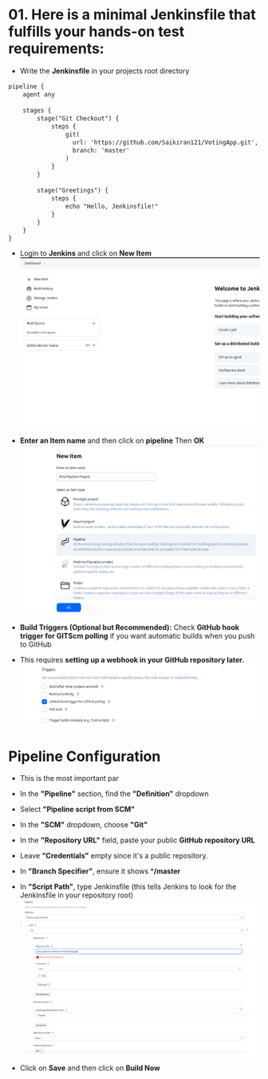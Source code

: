 # 01. Here is a minimal Jenkinsfile that fulfills your hands-on test requirements:

- Write the **Jenkinsfile** in your projects root directory
```
pipeline {
    agent any

    stages {
        stage("Git Checkout") {
            steps {
                git(
                  url: 'https://github.com/Saikiran121/VotingApp.git',
                  branch: 'master'
                )
            }
        }

        stage("Greetings") {
            steps {
                echo "Hello, Jenkinsfile!"
            }
        }
    }
}
```

- Login to **Jenkins** and click on **New Item**
  ![Dashboard](images/01.png)


- **Enter an Item name** and then click on **pipeline** Then **OK**
  ![Dashboard](images/02.png)


- **Build Triggers (Optional but Recommended):** Check **GitHub hook trigger for GITScm polling** if you want automatic builds when you 
  push to GitHub

- This requires **setting up a webhook in your GitHub repository later.**
  ![Dashboard](images/03.png)

# Pipeline Configuration
- This is the most important par
- In the **"Pipeline"** section, find the **"Definition"** dropdown
- Select **"Pipeline script from SCM"**
- In the **"SCM"** dropdown, choose **"Git"**
- In the **"Repository URL"** field, paste your public **GitHub repository URL**
- Leave **"Credentials"** empty since it's a public repository.
- In **"Branch Specifier"**, ensure it shows ***/master**
- In **"Script Path"**, type Jenkinsfile (this tells Jenkins to look for the Jenkinsfile in your repository root)
  ![Dashboard](images/04.png)

- Click on **Save** and then click on **Build Now**






  